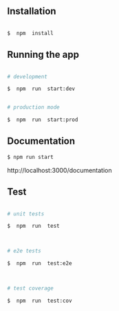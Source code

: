 
## Installation

  

```bash

$  npm  install

```

  

## Running the app

  

```bash

# development

$  npm  run  start:dev


# production mode

$  npm  run  start:prod

```

  

## Documentation

  
```bash
$ npm run start
```

http://localhost:3000/documentation

  

## Test

  

```bash

# unit tests

$  npm  run  test

  

# e2e tests

$  npm  run  test:e2e

  

# test coverage

$  npm  run  test:cov

```
